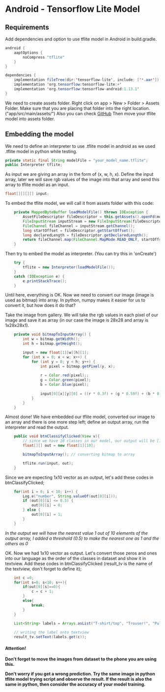 # Android - Tensorflow Lite Model

## Requirements

Add dependencies and option to use tflite model in Android in build.gradle.
```java
android {
    aaptOptions {
        noCompress "tflite"
    }
}

dependencies {
    implementation fileTree(dir:'tensorflow-lite', include: ['*.aar'])
    implementation 'org.tensorflow:tensorflow-lite:+'
    implementation 'org.tensorflow:tensorflow-android:1.13.1'
}
```

We need to create assets folder. Right click on app > New > Folder > Assets Folder. Make sure that you are placing that folder into the right location. ("app/src/main/assets/")
Also you can check [GitHub](https://abhiandroid.com/androidstudio/create-assets-folder-android-studio-html-files.html)
Then move your tflite model into assets folder.


## Embedding the model

We need to define an interpreter to use .tflite model in android as we used .tflite model in python while testing.
```java
private static final String modelFile = "your_model_name.tflite";
public Interpreter tflite;
```

As input we are giving an array in the form of (x, w, h, x). Define the input array, later we will save rgb values of the image into that array and send this array to tflite model as an input.
```java
float[][][][] input;
```

To embed the tflite model, we will call it from assets folder with this code:
```java
    private MappedByteBuffer loadModelFile() throws IOException {
        AssetFileDescriptor fileDescriptor = this.getAssets().openFd(modelFile);
        FileInputStream inputStream = new FileInputStream(fileDescriptor.getFileDescriptor());
        FileChannel fileChannel = inputStream.getChannel();
        long startOffset = fileDescriptor.getStartOffset();
        long declaredLength = fileDescriptor.getDeclaredLength();
        return fileChannel.map(FileChannel.MapMode.READ_ONLY, startOffset, declaredLength);
    }
```

Then try to embed the model as interpreter. (You can try this in 'onCreate')
```java
	try {
		tflite = new Interpreter(loadModelFile());
	}
	catch (IOException e) {
		e.printStackTrace();
	}
```

Until here, everything is OK. Now we need to convert our image (image is used as bitmap) into array.
In python, numpy makes it easier for us to convert it, but how does it do that?

Take the image from gallery. We will take the rgb values in each pixel of our image and save it as array (in our case the image is 28x28 and array is 1x28x28x1).

```java
	private void bitmapToInputArray() {
        int w = bitmap.getWidth();
        int h = bitmap.getHeight();

        input = new float[1][w][h][1];
        for (int x = 0; x < w; x++) {
            for (int y = 0; y < h; y++) {
                int pixel = bitmap.getPixel(y, x);
				
                r = Color.red(pixel);;
                g = Color.green(pixel);
                b = Color.blue(pixel);
				
                input[0][x][y][0] = ((r * 0.3f) + (g * 0.59f) + (b * 0.11f)) ;
            }
        }
    }
```

Almost done! We have embedded our tflite model, converted our image to an array and there is one more step left; define an output array, run the interpreter and read the output.

```java
	public void btnClassifyClicked(View v){
		// since we have 10 classes in our model, our output will be [1,10] array
        float[][] out = new float[1][10];

        bitmapToInputArray(); // converting bitmap to array

        tflite.run(input, out);
    }
```

Since we are expecting 1x10 vector as an output, let's add these codes in btnClassifyClicked;
```java
	for(int i = 0; i < 10; i++) {
		Log.e("number", String.valueOf(out[0][i]));
		if (out[0][i] <= 0.5) {
			out[0][i] = 0;
		} else {
			out[0][i] = 1;
		}
	}
```
*In the output we will have the nearest value 1 out of 10 elements of the output array, I added a threshold (0.5) to make the nearest one as 1 and the others as 0*

OK. Now we had 1x10 vector as output. Let's convert those zeros and ones into our language as the order of the classes in dataset and show it in textview. Add these codes in btnClassifyClicked (result_tv is the name of the textview, don't forget to define it);

```java
	int c =0;
	for(int s=0; s<10; s++){
		if(out[0][s]==0){
			c = c + 1;
		}
		else{
			break;
		}
	}
	
	List<String> labels = Arrays.asList("T-shirt/top", "Trouser!", "Pullover", "Dress", "Coat", "Sandal", "Shirt", "Sneaker", "Bag", "Ankle boot");

	// writing the label onto textview
	result_tv.setText(labels.get(c));
```


#### Attention!
**Don't forget to move the images from dataset to the phone you are using this.**

**Don't worry if you get a wrong prediction. Try the same image in python tflite model trying script and observe the result. If the result is also the same in python, then consider the accuracy of your model training.**
